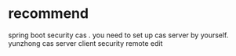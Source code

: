 # recommend
spring boot security cas .
you need to set up cas server by yourself.
yunzhong 
cas server client security
remote edit
